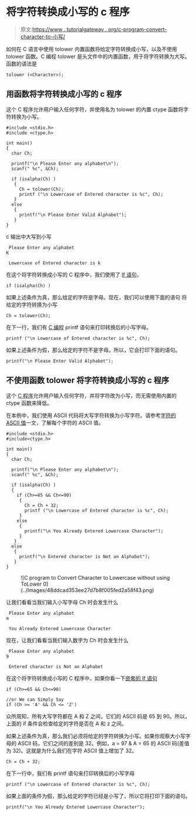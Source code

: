# 将字符转换成小写的 c 程序

> 原文:[https://www . tutorialgateway . org/c-program-convert-character-to-小写/](https://www.tutorialgateway.org/c-program-to-convert-character-to-lowercase/)

如何在 C 语言中使用 tolower 内置函数将给定字符转换成小写，以及不使用 tolower 函数。C 编程 tolower 是头文件中的内置函数，用于将字符转换为大写。函数的语法是

```
tolower (<Character>);
```

## 用函数将字符转换成小写的 c 程序

这个 C 程序允许用户输入任何字符，并使用名为 tolower 的内置 ctype 函数将字符转换为小写。

```
#include <stdio.h>  
#include <ctype.h> 

int main()
{
  char Ch;

  printf("\n Please Enter any alphabet\n");
  scanf(" %c", &Ch);

  if (isalpha(Ch) )
   {  
     Ch = tolower(Ch); 
     printf ("\n Lowercase of Entered character is %c", Ch);
   }
  else
   {
     printf("\n Please Enter Valid Alphabet");
   }  
}
```

c 输出中大写到小写

```
 Please Enter any alphabet
K

 Lowercase of Entered character is k
```

在这个将字符转换成小写的 C 程序中，我们使用了 [If 语句](https://www.tutorialgateway.org/if-statement-in-c/)，

```
if (isalpha(Ch) )
```

如果上述条件为真，那么给定的字符是字母。现在，我们可以使用下面的语句 将给定的字符转换为小写

```
Ch = tolower(Ch);
```

在下一行，我们有 [C 编程](https://www.tutorialgateway.org/c-programming/) printf 语句来打印转换后的小写字母。

```
printf ("\n Lowercase of Entered character is %c", Ch);
```

如果上述条件为假，那么给定的字符不是字母。所以，它会打印下面的语句。

```
printf("\n Please Enter Valid Alphabet");
```

## 不使用函数 tolower 将字符转换成小写的 c 程序

这个 [C 程序](https://www.tutorialgateway.org/c-programming-examples/)允许用户输入任何字符，并将字符改为小写，而无需使用内置的 ctype 函数来降低。

在本例中，我们使用 ASCII 代码将大写字符转换为小写字符。请参考[字符的 ASCII 值](https://www.tutorialgateway.org/c-program-to-find-ascii-value-of-a-character/)一文，了解每个字符的 ASCII 值。

```
#include <stdio.h>  
#include<ctype.h>

int main()
{
  char Ch;

  printf("\n Please Enter any alphabet\n");
  scanf(" %c", &Ch);

  if (isalpha(Ch) )
  {
    if (Ch>=65 && Ch<=90)
     {  
       Ch = Ch + 32; 
       printf ("\n Lowercase of Entered character is %c", Ch);
     }
    else
     {
       printf("\n You Already Entered Lowercase Character");
     }  
   }
  else
   {
     printf("\n Entered character is Not an Alphabet");
   }  
}
```

<figure class="wp-block-image">![C program to Convert Character to Lowercase without using ToLower 0](../Images/48ddcad353ee27d7b8f005fed2a58f43.png)</figure>

让我们看看当我们输入小写字母 Ch 时会发生什么

```
 Please Enter any alphabet
m

 You Already Entered Lowercase Character
```

现在，让我们看看当我们输入数字为 Ch 时会发生什么

```
 Please Enter any alphabet
9

 Entered character is Not an Alphabet
```

在这个将字符转换成小写的 C 程序中，如果你看一下[嵌套的 If 语句](https://www.tutorialgateway.org/nested-if-in-c/)

```
if (Ch>=65 && Ch<=90)

//or We can Simply Say
if (Ch >= 'A' && Ch <= 'Z')
```

众所周知，所有大写字符都在 A 和 Z 之间，它们的 ASCII 码是 65 到 90。所以，上面的 if 条件会检查给定的字符是否在 A 和 z 之间。

如果上述条件为真，那么我们必须将给定的字符转换为小写。如果你观察大小写字母的 ASCII 码，它们之间的差别是 32。例如，a = 97 & A = 65 的 ASCII 码(差值为 32)。这就是为什么我们在字符 ASCII 值上增加了 32。

```
Ch = Ch + 32;
```

在下一行中，我们有 printf 语句来打印转换后的小写字母

```
printf ("\n Lowercase of Entered character is %c", Ch);
```

如果上面的条件为假，那么给定的字符已经是小写了，所以它将打印下面的语句。

```
printf("\n You Already Entered Lowercase Character");
```